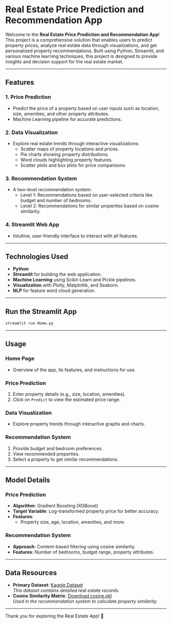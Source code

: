 # Real Estate Price Prediction and Recommendation App

Welcome to the **Real Estate Price Prediction and Recommendation App**! This project is a comprehensive solution that enables users to predict property prices, analyze real estate data through visualizations, and get personalized property recommendations. Built using Python, Streamlit, and various machine learning techniques, this project is designed to provide insights and decision support for the real estate market.

---

## **Features**

### 1. **Price Prediction**
- Predict the price of a property based on user inputs such as location, size, amenities, and other property attributes.
- Machine Learning pipeline for accurate predictions.

### 2. **Data Visualization**
- Explore real estate trends through interactive visualizations:
  - Scatter maps of property locations and prices.
  - Pie charts showing property distributions.
  - Word clouds highlighting property features.
  - Scatter plots and box plots for price comparisons.

### 3. **Recommendation System**
- A two-level recommendation system:
  - Level 1: Recommendations based on user-selected criteria like budget and number of bedrooms.
  - Level 2: Recommendations for similar properties based on cosine similarity.

### 4. **Streamlit Web App**
- Intuitive, user-friendly interface to interact with all features.

---

## **Technologies Used**

- **Python**
- **Streamlit** for building the web application.
- **Machine Learning** using Scikit-Learn and Pickle pipelines.
- **Visualization** with Plotly, Matplotlib, and Seaborn.
- **NLP** for feature word cloud generation.

---

## Run the Streamlit App
```bash
streamlit run Home.py
```

---

## **Usage**

### **Home Page**
- Overview of the app, its features, and instructions for use.

### **Price Prediction**
1. Enter property details (e.g., size, location, amenities).
2. Click on `Predict` to view the estimated price range.

### **Data Visualization**
- Explore property trends through interactive graphs and charts.

### **Recommendation System**
1. Provide budget and bedroom preferences.
2. View recommended properties.
3. Select a property to get similar recommendations.

---

## **Model Details**

### **Price Prediction**
- **Algorithm**: Gradient Boosting (XGBoost)
- **Target Variable**: Log-transformed property price for better accuracy.
- **Features**:
  - Property size, age, location, amenities, and more.

### **Recommendation System**
- **Approach**: Content-based filtering using cosine similarity.
- **Features**: Number of bedrooms, budget range, property attributes.

---

## Data Resources
- **Primary Dataset**: [Kaggle Dataset](https://www.kaggle.com/datasets/bhagawatkarhale/gurugram-flats-dataset-2024)  
  *This dataset contains detailed real estate records.*  
- **Cosine Similarity Matrix**: [Download cosine.pkl](https://drive.google.com/file/d/1hmi5iPUoVgNIz3BAxk6OjGsITsALr28I/view?usp=sharing)  
  *Used in the recommendation system to calculate property similarity.*


---
Thank you for exploring the Real Estate App! 🚀

